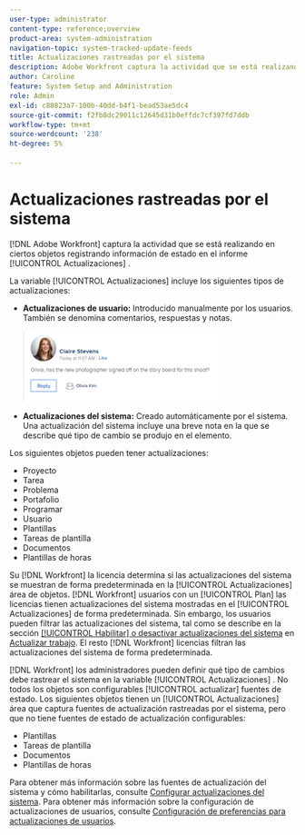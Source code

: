 ```yaml
---
user-type: administrator
content-type: reference;overview
product-area: system-administration
navigation-topic: system-tracked-update-feeds
title: Actualizaciones rastreadas por el sistema
description: Adobe Workfront captura la actividad que se está realizando en ciertos objetos registrando la información de estado en el informe [!UICONTROL Actualizaciones] .
author: Caroline
feature: System Setup and Administration
role: Admin
exl-id: c88823a7-100b-40dd-b4f1-bead53ae5dc4
source-git-commit: f2fb8dc29011c12645d31b0effdc7cf397fd7ddb
workflow-type: tm+mt
source-wordcount: '238'
ht-degree: 5%

---
```


# Actualizaciones rastreadas por el sistema

[!DNL Adobe Workfront] captura la actividad que se está realizando en ciertos objetos registrando información de estado en el informe [!UICONTROL Actualizaciones] .

La variable [!UICONTROL Actualizaciones] incluye los siguientes tipos de actualizaciones:

* **Actualizaciones de usuario:** Introducido manualmente por los usuarios. También se denomina comentarios, respuestas y notas.

   ![](assets/updates-qs-350x125.png)

* **Actualizaciones del sistema:** Creado automáticamente por el sistema. Una actualización del sistema incluye una breve nota en la que se describe qué tipo de cambio se produjo en el elemento.

   <!--
  DRAFTED IN FLARE:
  Timestamps for system updates are based on your operating system's timezone.
  
  -->

Los siguientes objetos pueden tener actualizaciones:

* Proyecto
* Tarea
* Problema
* Portafolio
* Programar
* Usuario
* Plantillas
* Tareas de plantilla
* Documentos
* Plantillas de horas

Su [!DNL Workfront] la licencia determina si las actualizaciones del sistema se muestran de forma predeterminada en la [!UICONTROL Actualizaciones] área de objetos. [!DNL Workfront] usuarios con un [!UICONTROL Plan] las licencias tienen actualizaciones del sistema mostradas en el [!UICONTROL Actualizaciones] de forma predeterminada. Sin embargo, los usuarios pueden filtrar las actualizaciones del sistema, tal como se describe en la sección [[!UICONTROL Habilitar] o desactivar actualizaciones del sistema](../../../workfront-basics/updating-work-items-and-viewing-updates/update-work.md#enable) en [Actualizar trabajo](../../../workfront-basics/updating-work-items-and-viewing-updates/update-work.md). El resto [!DNL Workfront] licencias filtran las actualizaciones del sistema de forma predeterminada.

[!DNL Workfront] los administradores pueden definir qué tipo de cambios debe rastrear el sistema en la variable [!UICONTROL Actualizaciones] . No todos los objetos son configurables [!UICONTROL actualizar] fuentes de estado. Los siguientes objetos tienen un [!UICONTROL Actualizaciones] área que captura fuentes de actualización rastreadas por el sistema, pero que no tiene fuentes de estado de actualización configurables:

* Plantillas
* Tareas de plantilla
* Documentos
* Plantillas de horas

Para obtener más información sobre las fuentes de actualización del sistema y cómo habilitarlas, consulte [Configurar actualizaciones del sistema](../../../administration-and-setup/set-up-workfront/system-tracked-update-feeds/configure-system-updates.md). Para obtener más información sobre la configuración de actualizaciones de usuarios, consulte [Configuración de preferencias para actualizaciones de usuarios](../../../administration-and-setup/set-up-workfront/system-tracked-update-feeds/configure-preferences-user-updates.md).
